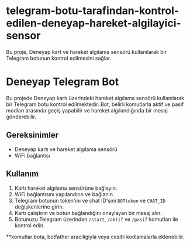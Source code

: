 # telegram-botu-tarafindan-kontrol-edilen-deneyap-hareket-algilayici-sensor
Bu proje, Deneyap kart ve hareket algılama sensörü kullanılarak bir Telegram botunun kontrol edilmesini sağlar.

# Deneyap Telegram Bot
Bu projede Deneyap kartı üzerindeki hareket algılama sensörü kullanılarak bir Telegram botu kontrol edilmektedir. Bot, belirli komutlarla aktif ve pasif modları arasında geçiş yapabilir ve hareket algılandığında bir mesaj gönderebilir.

## Gereksinimler
- Deneyap kartı ve hareket algılama sensörü
- WiFi bağlantısı

## Kullanım

1. Kartı hareket algılama sensörüne bağlayın.
2. WiFi bağlantısını yapılandırın ve bağlanın.
3. Telegram botunun token'ını ve chat ID'sini `BOTtoken` ve `CHAT_ID` değişkenlerine girin.
4. Kartı çalıştırın ve botun bağlandığını onaylayan bir mesaj alın.
5. Botunuzu Telegram üzerinden `/start`, `/aktif` ve `/pasif` komutları ile kontrol edin.

**komutlar bota, botfather araciligiyla veya cesitli kodlamalarla eklenebilir.
